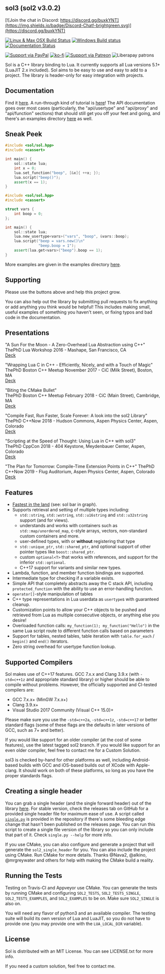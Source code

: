 ## sol3 (sol2 v3.0.2)

[![Join the chat in Discord: https://discord.gg/buxkYNT](https://img.shields.io/badge/Discord-Chat!-brightgreen.svg)](https://discord.gg/buxkYNT)

[![Linux & Max OSX Build Status](https://travis-ci.org/ThePhD/sol2.svg?branch=develop)](https://travis-ci.org/ThePhD/sol2)
[![Windows Build status](https://ci.appveyor.com/api/projects/status/n38suofr21e9uk7h?svg=true)](https://ci.appveyor.com/project/ThePhD/sol2)
[![Documentation Status](https://readthedocs.org/projects/sol2/badge/?version=latest)](http://sol2.readthedocs.io/en/latest/?badge=latest)

[![Support via PayPal](https://cdn.rawgit.com/twolfson/paypal-github-button/1.0.0/dist/button.svg)](https://www.paypal.me/thephd)
[![ko-fi](https://www.ko-fi.com/img/githubbutton_sm.svg)](https://ko-fi.com/W7W8Q619) 
[![Support via Patreon](https://img.shields.io/endpoint.svg?url=https%3A%2F%2Fshieldsio-patreon.herokuapp.com%2FThePhD%2Fpledgesssss&style=for-the-badge)](https://patreon.com/thephd)
![Liberapay patrons](https://img.shields.io/liberapay/patrons/ThePhD.svg) 

Sol is a C++ library binding to Lua. It currently supports all Lua versions 5.1+ (LuaJIT 2.x included). Sol aims to be easy to use and easy to add to a project.
The library is header-only for easy integration with projects.

## Documentation

Find it [here](http://sol2.rtfd.io/). A run-through kind of tutorial is [here](http://sol2.readthedocs.io/en/latest/tutorial/all-the-things.html)! The API documentation goes over most cases (particularly, the "api/usertype" and "api/proxy" and "api/function" sections) that should still get you off your feet and going, and there's an examples directory [here](https://github.com/ThePhD/sol2/tree/develop/examples) as well.

## Sneak Peek

```cpp
#include <sol/sol.hpp>
#include <cassert>

int main() {
    sol::state lua;
    int x = 0;
    lua.set_function("beep", [&x]{ ++x; });
    lua.script("beep()");
    assert(x == 1);
}
```

```cpp
#include <sol/sol.hpp>
#include <cassert>

struct vars {
    int boop = 0;
};

int main() {
    sol::state lua;
    lua.new_usertype<vars>("vars", "boop", &vars::boop);
    lua.script("beep = vars.new()\n"
               "beep.boop = 1");
    assert(lua.get<vars>("beep").boop == 1);
}
```

More examples are given in the examples directory [here](https://github.com/ThePhD/sol2/tree/develop/examples). 


## Supporting

Please use the buttons above and help this project grow.

You can also help out the library by submitting pull requests to fix anything or add anything you think would be helpful! This includes making small, useful examples of something you haven't seen, or fixing typos and bad code in the documentation.


## Presentations

"A Sun For the Moon - A Zero-Overhead Lua Abstraction using C++"  
ThePhD
Lua Workshop 2016 - Mashape, San Francisco, CA  
[Deck](https://github.com/ThePhD/sol2/blob/develop/docs/presentations/2016.10.14%20-%20ThePhD%20-%20No%20Overhead%20C%20Abstraction.pdf)

"Wrapping Lua C in C++ - Efficiently, Nicely, and with a Touch of Magic"  
ThePhD
Boston C++ Meetup November 2017 - CiC (Milk Street), Boston, MA  
[Deck](https://github.com/ThePhD/sol2/blob/develop/docs/presentations/2017.11.08%20-%20ThePhD%20-%20Wrapping%20Lua%20C%20in%20C%2B%2B.pdf)

"Biting the CMake Bullet"  
ThePhD
Boston C++ Meetup February 2018 - CiC (Main Street), Cambridge, MA  
[Deck](https://github.com/ThePhD/sol2/blob/develop/docs/presentations/2018.02.06%20-%20ThePhD%20-%20Biting%20the%20CMake%20Bullet.pdf)

"Compile Fast, Run Faster, Scale Forever: A look into the sol2 Library"  
ThePhD
C++Now 2018 - Hudson Commons, Aspen Physics Center, Aspen, Colorado  
[Deck](https://github.com/ThePhD/sol2/blob/develop/docs/presentations/2018.05.10%20-%20ThePhD%20-%20Compile%20Fast%2C%20Run%20Faster%2C%20Scale%20Forever.pdf)

"Scripting at the Speed of Thought: Using Lua in C++ with sol3"  
ThePhD
CppCon 2018 - 404 Keystone, Meydenbauer Center, Aspen, Colorado  
[Deck](https://github.com/ThePhD/sol2/blob/develop/docs/presentations/2018.09.28%20-%20ThePhD%20-%20Scripting%20at%20the%20Speed%20of%20Thought.pdf)

"The Plan for Tomorrow: Compile-Time Extension Points in C++"
ThePhD
C++Now 2019 - Flug Auditorium, Aspen Physics Center, Aspen, Colorado
[Deck](https://github.com/ThePhD/sol2/blob/develop/docs/presentations/2019.05.10%20-%20ThePhD%20-%20The%20Plan%20for%20Tomorrow%20-%20Compile-Time%20Extension%20Points%20in%20C%2b%2b.pdf)


## Features

- [Fastest in the land](http://sol2.readthedocs.io/en/latest/benchmarks.html) (see: sol bar in graph).
- Supports retrieval and setting of multiple types including: 
  * `std::string`, `std::wstring`, `std::u16string` and `std::u32string` support (and for views).
  * understands and works with containers such as `std::map/unordered_map`, c-style arrays, vectors, non-standard custom containers and more.
  * user-defined types, with or **without** registering that type 
  * `std::unique_ptr`, `std::shared_ptr`, and optional support of other pointer types like `boost::shared_ptr`.
  * custom `optional<T>` that works with references, and support for the inferior `std::optional`.
  * C++17 support for variants and similar new types.
- Lambda, function, and member function bindings are supported.
- Intermediate type for checking if a variable exists.
- Simple API that completely abstracts away the C stack API, including `protected_function` with the ability to use an error-handling function.
- `operator[]`-style manipulation of tables
- C++ type representations in Lua userdata as `usertype`s with guaranteed cleanup.
- Customization points to allow your C++ objects to be pushed and retrieved from Lua as multiple consecutive objects, or anything else you desire!
- Overloaded function calls: `my_function(1); my_function("Hello")` in the same Lua script route to different function calls based on parameters
- Support for tables, nested tables, table iteration with `table.for_each` / `begin()` and `end()` iterators.
- Zero string overhead for usertype function lookup.


## Supported Compilers

Sol makes use of C++17 features. GCC 7.x.x and Clang 3.9.x (with `-std=c++1z` and appropriate standard library) 
or higher should be able to compile without problems. However, the officially supported and CI-tested compilers are:

- GCC 7.x.x+ (MinGW 7.x.x+)
- Clang 3.9.x+
- Visual Studio 2017 Community (Visual C++ 15.0)+

Please make sure you use the `-std=c++2a`, `-std=c++1z`, `-std=c++17` or better standard flags 
(some of these flags are the defaults in later versions of GCC, such as 7+ and better).

If you would like support for an older compiler (at the cost of some features), use the latest tagged sol2 branch. If you would like support for an even older compiler, feel free to contact me for a Custom Solution.

sol3 is checked by-hand for other platforms as well, including Android-based builds with GCC and iOS-based builds out of XCode with Apple-clang. It should work on both of these platforms, so long as you have the proper standards flags.


## Creating a single header

You can grab a single header (and the single forward header) out of the library [here](https://github.com/ThePhD/sol2/tree/develop/single). For stable version, check the releases tab on GitHub for a provided single header file for maximum ease of use. A script called [`single.py`](https://github.com/ThePhD/sol2/blob/develop/single/single.py) is provided in the repository if there's some bleeding edge change that hasn't been published on the releases page. You can run this script to create a single file version of the library so you can only include that part of it. Check `single.py --help` for more info.

If you use CMake, you can also configure and generate a project that will generate the `sol2_single_header` for you. You can also include the project using CMake. Run CMake for more details. Thanks @Nava2, @alkino, @mrgreywater and others for help with making the CMake build a reality.


## Running the Tests

Testing on Travis-CI and Appveyor use CMake. You can generate the tests by running CMake and configuring `SOL2_TESTS`, `SOL2_TESTS_SINGLE`, `SOL2_TESTS_EXAMPLES`, and `SOL2_EXAMPLES` to be on. Make sure `SOL2_SINGLE` is also on.

You will need any flavor of python3 and an available compiler. The testing suite will build its own version of Lua and LuaJIT, so you do not have to provide one (you may provide one with the `LUA_LOCAL_DIR` variable).


## License

Sol is distributed with an MIT License. You can see LICENSE.txt for more info.

If you need a custom solution, feel free to contact me.
